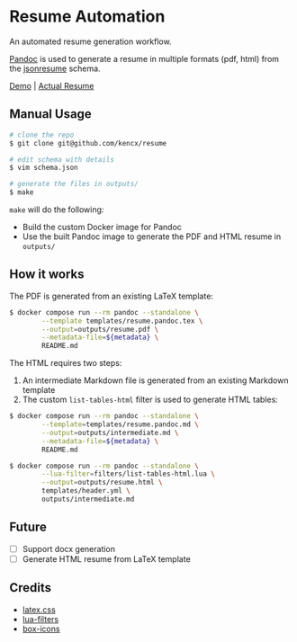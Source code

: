# Resume Automation

An automated resume generation workflow.

[Pandoc](https://pandoc.org/) is used to generate a resume in multiple formats
(pdf, html) from the [jsonresume](https://jsonresume.org/) schema.

[Demo](https://kencx.github.io/resume) | [Actual Resume](https://resume.cheo.dev)

## Manual Usage

```bash
# clone the repo
$ git clone git@github.com/kencx/resume

# edit schema with details
$ vim schema.json

# generate the files in outputs/
$ make
```

`make` will do the following:

- Build the custom Docker image for Pandoc
- Use the built Pandoc image to generate the PDF and HTML resume in `outputs/`

## How it works

The PDF is generated from an existing LaTeX template:

```bash
$ docker compose run --rm pandoc --standalone \
		--template templates/resume.pandoc.tex \
		--output=outputs/resume.pdf \
		--metadata-file=${metadata} \
		README.md
```

The HTML requires two steps:

1. An intermediate Markdown file is generated from an existing Markdown template
2. The custom `list-tables-html` filter is used to generate HTML tables:

```bash
$ docker compose run --rm pandoc --standalone \
		--template=templates/resume.pandoc.md \
		--output=outputs/intermediate.md \
		--metadata-file=${metadata} \
		README.md

$ docker compose run --rm pandoc --standalone \
		--lua-filter=filters/list-tables-html.lua \
		--output=outputs/resume.html \
		templates/header.yml \
		outputs/intermediate.md
```

## Future

- [ ] Support docx generation
- [ ] Generate HTML resume from LaTeX template

## Credits

- [latex.css](https://github.com/vincentdoerig/latex-css)
- [lua-filters](https://github.com/pandoc/lua-filters/)
- [box-icons](https://boxicons.com/)
